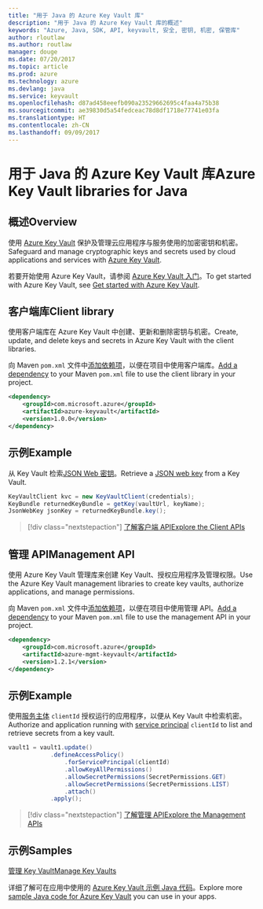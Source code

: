 ```yaml
---
title: "用于 Java 的 Azure Key Vault 库"
description: "用于 Java 的 Azure Key Vault 库的概述"
keywords: "Azure, Java, SDK, API, keyvault, 安全, 密钥, 机密, 保管库"
author: rloutlaw
ms.author: routlaw
manager: douge
ms.date: 07/20/2017
ms.topic: article
ms.prod: azure
ms.technology: azure
ms.devlang: java
ms.service: keyvault
ms.openlocfilehash: d87ad458eeefb090a23529662695c4faa4a75b38
ms.sourcegitcommit: ae39830d5a54fedceac78d8df1718e77741e03fa
ms.translationtype: HT
ms.contentlocale: zh-CN
ms.lasthandoff: 09/09/2017
---
```

# <a name="azure-key-vault-libraries-for-java"></a><span data-ttu-id="0dc63-104">用于 Java 的 Azure Key Vault 库</span><span class="sxs-lookup"><span data-stu-id="0dc63-104">Azure Key Vault libraries for Java</span></span>

## <a name="overview"></a><span data-ttu-id="0dc63-105">概述</span><span class="sxs-lookup"><span data-stu-id="0dc63-105">Overview</span></span>

<span data-ttu-id="0dc63-106">使用 [Azure Key Vault](/azure/key-vault/) 保护及管理云应用程序与服务使用的加密密钥和机密。</span><span class="sxs-lookup"><span data-stu-id="0dc63-106">Safeguard and manage cryptographic keys and secrets used by cloud applications and services with [Azure Key Vault](/azure/key-vault/).</span></span>

<span data-ttu-id="0dc63-107">若要开始使用 Azure Key Vault，请参阅 [Azure Key Vault 入门](/azure/key-vault/key-vault-get-started)。</span><span class="sxs-lookup"><span data-stu-id="0dc63-107">To get started with Azure Key Vault, see [Get started with Azure Key Vault](/azure/key-vault/key-vault-get-started).</span></span>

## <a name="client-library"></a><span data-ttu-id="0dc63-108">客户端库</span><span class="sxs-lookup"><span data-stu-id="0dc63-108">Client library</span></span>

<span data-ttu-id="0dc63-109">使用客户端库在 Azure Key Vault 中创建、更新和删除密钥与机密。</span><span class="sxs-lookup"><span data-stu-id="0dc63-109">Create, update, and delete keys and secrets in Azure Key Vault with the client libraries.</span></span>

<span data-ttu-id="0dc63-110">向 Maven `pom.xml` 文件中[添加依赖项](https://maven.apache.org/guides/getting-started/index.html#How_do_I_use_external_dependencies)，以便在项目中使用客户端库。</span><span class="sxs-lookup"><span data-stu-id="0dc63-110">[Add a dependency](https://maven.apache.org/guides/getting-started/index.html#How_do_I_use_external_dependencies) to your Maven `pom.xml` file to use the client library in your project.</span></span>  

```XML
<dependency>
    <groupId>com.microsoft.azure</groupId>
    <artifactId>azure-keyvault</artifactId>
    <version>1.0.0</version>
</dependency>
```   

## <a name="example"></a><span data-ttu-id="0dc63-111">示例</span><span class="sxs-lookup"><span data-stu-id="0dc63-111">Example</span></span>

<span data-ttu-id="0dc63-112">从 Key Vault 检索[JSON Web 密钥](https://tools.ietf.org/html/draft-ietf-jose-json-web-key-18)。</span><span class="sxs-lookup"><span data-stu-id="0dc63-112">Retrieve a [JSON web key](https://tools.ietf.org/html/draft-ietf-jose-json-web-key-18) from a Key Vault.</span></span>

```java
KeyVaultClient kvc = new KeyVaultClient(credentials);
KeyBundle returnedKeyBundle = getKey(vaultUrl, keyName);
JsonWebKey jsonKey = returnedKeyBundle.key();
```

> [!div class="nextstepaction"]
> [<span data-ttu-id="0dc63-113">了解客户端 API</span><span class="sxs-lookup"><span data-stu-id="0dc63-113">Explore the Client APIs</span></span>](/java/api/overview/azure/keyvault/clientlibrary)


## <a name="management-api"></a><span data-ttu-id="0dc63-114">管理 API</span><span class="sxs-lookup"><span data-stu-id="0dc63-114">Management API</span></span>

<span data-ttu-id="0dc63-115">使用 Azure Key Vault 管理库来创建 Key Vault、授权应用程序及管理权限。</span><span class="sxs-lookup"><span data-stu-id="0dc63-115">Use the Azure Key Vault management libraries to create key vaults, authorize applications, and manage permissions.</span></span> 

<span data-ttu-id="0dc63-116">向 Maven `pom.xml` 文件中[添加依赖项](https://maven.apache.org/guides/getting-started/index.html#How_do_I_use_external_dependencies)，以便在项目中使用管理 API。</span><span class="sxs-lookup"><span data-stu-id="0dc63-116">[Add a dependency](https://maven.apache.org/guides/getting-started/index.html#How_do_I_use_external_dependencies) to your Maven `pom.xml` file to use the management API in your project.</span></span>  

```XML
<dependency>
    <groupId>com.microsoft.azure</groupId>
    <artifactId>azure-mgmt-keyvault</artifactId>
    <version>1.2.1</version>
</dependency>
```

## <a name="example"></a><span data-ttu-id="0dc63-117">示例</span><span class="sxs-lookup"><span data-stu-id="0dc63-117">Example</span></span>

<span data-ttu-id="0dc63-118">使用[服务主体](/azure/azure-resource-manager/resource-group-create-service-principal-portal) `clientId` 授权运行的应用程序，以便从 Key Vault 中检索机密。</span><span class="sxs-lookup"><span data-stu-id="0dc63-118">Authorize and application running with [service principal](/azure/azure-resource-manager/resource-group-create-service-principal-portal) `clientId` to list and retrieve secrets from a key vault.</span></span> 

```java
vault1 = vault1.update()
            .defineAccessPolicy()
                .forServicePrincipal(clientId)
                .allowKeyAllPermissions()
                .allowSecretPermissions(SecretPermissions.GET)
                .allowSecretPermissions(SecretPermissions.LIST)
                .attach()
            .apply();
```

> [!div class="nextstepaction"]
> [<span data-ttu-id="0dc63-119">了解管理 API</span><span class="sxs-lookup"><span data-stu-id="0dc63-119">Explore the Management APIs</span></span>](/java/api/overview/azure/keyvault/managementapi)


## <a name="samples"></a><span data-ttu-id="0dc63-120">示例</span><span class="sxs-lookup"><span data-stu-id="0dc63-120">Samples</span></span>

<span data-ttu-id="0dc63-121">[管理 Key Vault][1]</span><span class="sxs-lookup"><span data-stu-id="0dc63-121">[Manage Key Vaults][1]</span></span>   

[1]: https://github.com/Azure-Samples/key-vault-java-manage-key-vaults

<span data-ttu-id="0dc63-122">详细了解可在应用中使用的 [Azure Key Vault 示例 Java 代码](https://azure.microsoft.com/resources/samples/?platform=java&term=key+vault)。</span><span class="sxs-lookup"><span data-stu-id="0dc63-122">Explore more [sample Java code for Azure Key Vault](https://azure.microsoft.com/resources/samples/?platform=java&term=key+vault) you can use in your apps.</span></span>
